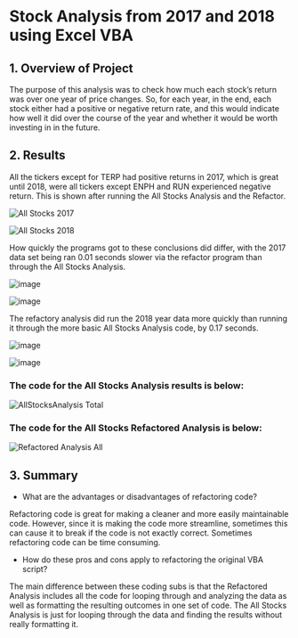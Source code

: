 # Stock Analysis from 2017 and 2018 using Excel VBA
## 1.	Overview of Project
The purpose of this analysis was to check how much each stock’s return was over one year of price changes. So, for each year, in the end, each stock either had a positive or negative return rate, and this would indicate how well it did over the course of the year and whether it would be worth investing in in the future.
## 2. Results
All the tickers except for TERP had positive returns in 2017, which is great until 2018, were all tickers except ENPH and RUN experienced negative return. This is shown after running the All Stocks Analysis and the Refactor. 

![All Stocks 2017](https://user-images.githubusercontent.com/84158312/124669522-85637500-de80-11eb-981f-e0de3839f9af.png)

![All Stocks 2018](https://user-images.githubusercontent.com/84158312/124669541-8d231980-de80-11eb-86af-5dc632222601.png)

How quickly the programs got to these conclusions did differ, with the 2017 data set being ran 0.01 seconds slower via the refactor program than through the All Stocks Analysis. 

![image](https://user-images.githubusercontent.com/84158312/124670262-b8f2cf00-de81-11eb-863f-ae244b74e261.png)

![image](https://user-images.githubusercontent.com/84158312/124670283-c019dd00-de81-11eb-8a79-a928c7c8ca24.png)

The refactory analysis did run the 2018 year data more quickly than running it through the more basic All Stocks Analysis code, by 0.17 seconds.

![image](https://user-images.githubusercontent.com/84158312/124670708-62d25b80-de82-11eb-8d86-05a0d8121db3.png)

![image](https://user-images.githubusercontent.com/84158312/124670719-66fe7900-de82-11eb-95b4-23b8337e782d.png)

### The code for the All Stocks Analysis results is below:

![AllStocksAnalysis Total](https://user-images.githubusercontent.com/84158312/124672213-a9c15080-de84-11eb-9786-b98070ae3b00.png)

### The code for the All Stocks Refactored Analysis is below:

![Refactored Analysis All](https://user-images.githubusercontent.com/84158312/124672281-c52c5b80-de84-11eb-84b6-b9d3fac215d3.png)

## 3. Summary

-	What are the advantages or disadvantages of refactoring code?

Refactoring code is great for making a cleaner and more easily maintainable code. However, since it is making the code more streamline, sometimes this can cause it to break if the code is not exactly correct. Sometimes refactoring code can be time consuming.

- How do these pros and cons apply to refactoring the original VBA script?

The main difference between these coding subs is that the Refactored Analysis includes all the code for looping through and analyzing the data as well as formatting the resulting outcomes in one set of code. The All Stocks Analysis is just for looping through the data and finding the results without really formatting it.  
